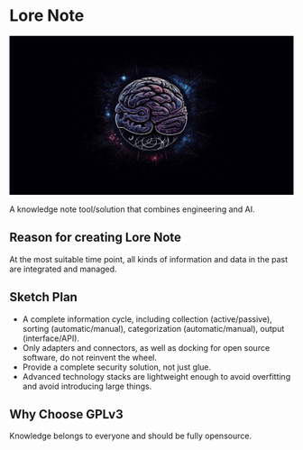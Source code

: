 # Lore Note

![](./assets/loranote.png)

A knowledge note tool/solution that combines engineering and AI.

## Reason for creating Lore Note

At the most suitable time point, all kinds of information and data in the past are integrated and managed.

## Sketch Plan

- A complete information cycle, including collection (active/passive), sorting (automatic/manual), categorization (automatic/manual), output (interface/API).
- Only adapters and connectors, as well as docking for open source software, do not reinvent the wheel.
- Provide a complete security solution, not just glue.
- Advanced technology stacks are lightweight enough to avoid overfitting and avoid introducing large things.

## Why Choose GPLv3

Knowledge belongs to everyone and should be fully opensource.
